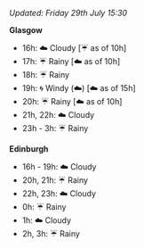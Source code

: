 *Updated: Friday 29th July 15:30*

**Glasgow**

* 16h: :cloud: Cloudy [:umbrella: as of 10h]
* 17h: :umbrella: Rainy [:cloud: as of 10h]
* 18h: :umbrella: Rainy
* 19h: :cyclone: Windy (:cloud:) [:cloud: as of 15h]
* 20h: :umbrella: Rainy [:cloud: as of 10h]
* 21h, 22h: :cloud: Cloudy
* 23h - 3h: :umbrella: Rainy

**Edinburgh**

* 16h - 19h: :cloud: Cloudy
* 20h, 21h: :umbrella: Rainy
* 22h, 23h: :cloud: Cloudy
* 0h: :umbrella: Rainy
* 1h: :cloud: Cloudy
* 2h, 3h: :umbrella: Rainy
